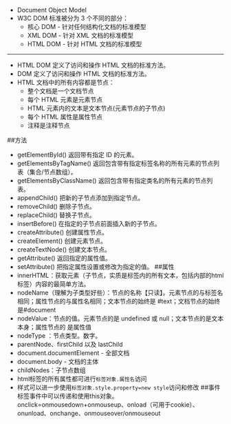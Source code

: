 * Document Object Model
* W3C DOM 标准被分为 3 个不同的部分：
	* 核心 DOM - 针对任何结构化文档的标准模型
	* XML DOM - 针对 XML 文档的标准模型
	* HTML DOM - 针对 HTML 文档的标准模型
	
-------------------------


* HTML DOM 定义了访问和操作 HTML 文档的标准方法。 
* DOM 定义了访问和操作 HTML 文档的标准方法。
* HTML 文档中的所有内容都是节点：
	* 整个文档是一个文档节点
	* 每个 HTML 元素是元素节点
	* HTML 元素内的文本是文本节点(元素节点的子节点)
	* 每个 HTML 属性是属性节点
	* 注释是注释节点

##方法
* getElementById()	返回带有指定 ID 的元素。
* getElementsByTagName()	返回包含带有指定标签名称的所有元素的节点列表（集合/节点数组）。
* getElementsByClassName()	返回包含带有指定类名的所有元素的节点列表。
* appendChild()	把新的子节点添加到指定节点。
* removeChild()	删除子节点。
* replaceChild()	替换子节点。
* insertBefore()	在指定的子节点前面插入新的子节点。
* createAttribute()	创建属性节点。
* createElement()	创建元素节点。
* createTextNode()	创建文本节点。
* getAttribute()	返回指定的属性值。
* setAttribute()	把指定属性设置或修改为指定的值。
##属性
* innerHTML：获取元素（子节点，实质是标签内的所有文本，包括内部的html标签）内容的最简单方法。
* nodeName（理解为子类型好些）：节点的名称【只读】。元素节点的与标签名相同；属性节点的与属性名相同；文本节点的始终是 #text；文档节点的始终是#document
* nodeValue：节点的值。元素节点的是 undefined 或 null；文本节点的是文本本身；属性节点的 是属性值
* nodeType ：节点类型。数字。
* parentNode、firstChild 以及 lastChild
* document.documentElement - 全部文档
* document.body - 文档的主体
* childNodes：子节点数组
* html标签的所有属性都可进行`标签对象.属性名`访问
* 样式可以进一步使用`标签对象.style.property=new style`访问和修改
##事件
标签事件中可以传递和使用this对象。
onclick=onmousedown+onmouseup、onload（可用于cookie）、onunload、onchange、onmouseover/onmouseout